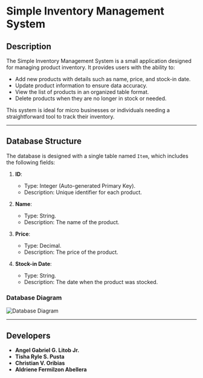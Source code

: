 # **Simple Inventory Management System**

## **Description**
The Simple Inventory Management System is a small application designed for managing product inventory. It provides users with the ability to:
- Add new products with details such as name, price, and stock-in date.
- Update product information to ensure data accuracy.
- View the list of products in an organized table format.
- Delete products when they are no longer in stock or needed.

This system is ideal for micro businesses or individuals needing a straightforward tool to track their inventory.

---

## **Database Structure**
The database is designed with a single table named `Item`, which includes the following fields:

1. **ID**:  
   - Type: Integer (Auto-generated Primary Key).  
   - Description: Unique identifier for each product.

2. **Name**:  
   - Type: String.  
   - Description: The name of the product.

3. **Price**:  
   - Type: Decimal.  
   - Description: The price of the product.

4. **Stock-in Date**:  
   - Type: String.  
   - Description: The date when the product was stocked.

### **Database Diagram**
![Database Diagram](./Frontend/FullStack.jpg)

---

## **Developers**
 - **Angel Gabriel G. Litob Jr.**
 - **Tisha Ryle S. Pusta**
 - **Christian V. Oribias**
 - **Aldriene Fermilzon Abellera**
